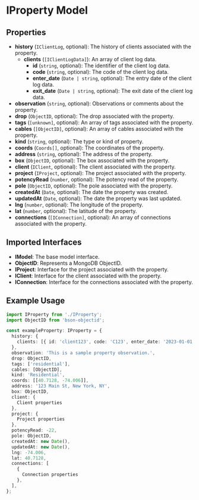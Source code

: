 # IProperty Model

## Properties

- **history** (`IClientLog`, optional): The history of clients associated with the property.
  - **clients** (`[IClientLogData]`): An array of client log data.
    - **id** (`string`, optional): The identifier of the client log data.
    - **code** (`string`, optional): The code of the client log data.
    - **enter_date** (`Date | string`, optional): The entry date of the client log data.
    - **exit_date** (`Date | string`, optional): The exit date of the client log data.
- **observation** (`string`, optional): Observations or comments about the property.
- **drop** (`ObjectID`, optional): The drop associated with the property.
- **tags** (`[unknown]`, optional): An array of tags associated with the property.
- **cables** (`[ObjectID]`, optional): An array of cables associated with the property.
- **kind** (`string`, optional): The type or kind of property.
- **coords** (`Coords[]`, optional): The coordinates of the property.
- **address** (`string`, optional): The address of the property.
- **box** (`ObjectID`, optional): The box associated with the property.
- **client** (`IClient`, optional): The client associated with the property.
- **project** (`IProject`, optional): The project associated with the property.
- **potencyRead** (`number`, optional): The potency read of the property.
- **pole** (`ObjectID`, optional): The pole associated with the property.
- **createdAt** (`Date`, optional): The date the property was created.
- **updatedAt** (`Date`, optional): The date the property was last updated.
- **lng** (`number`, optional): The longitude of the property.
- **lat** (`number`, optional): The latitude of the property.
- **connections** (`[IConnection]`, optional): An array of connections associated with the property.

## Imported Interfaces

- **IModel**: The base model interface.
- **ObjectID**: Represents a MongoDB ObjectID.
- **IProject**: Interface for the project associated with the property.
- **IClient**: Interface for the client associated with the property.
- **IConnection**: Interface for the connections associated with the property.

## Example Usage

```typescript
import IProperty from './IProperty';
import ObjectID from 'bson-objectid';

const exampleProperty: IProperty = {
  history: {
    clients: [{ id: 'client123', code: 'C123', enter_date: '2023-01-01', exit_date: '2024-01-01' }],
  },
  observation: 'This is a sample property observation.',
  drop: ObjectID,
  tags: ['residential'],
  cables: [ObjectID],
  kind: 'Residential',
  coords: [[40.7128, -74.006]],
  address: '123 Main St, New York, NY',
  box: ObjectID,
  client: {
    Client properties
  },
  project: {
    Project properties
  },
  potencyRead: -22,
  pole: ObjectID,
  createdAt: new Date(),
  updatedAt: new Date(),
  lng: -74.006,
  lat: 40.7128,
  connections: [
    {
      Connection properties
    },
  ],
};
```
